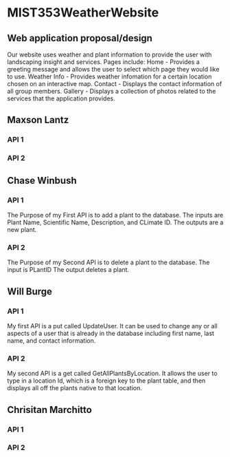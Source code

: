 # MIST353WeatherWebsite

## Web application proposal/design 
Our website uses weather and plant information to provide the user with landscaping insight and services.
Pages include:
Home - Provides a greeting message and allows the user to select which page they would like to use.
Weather Info - Provides weather infomation for a certain location chosen on an interactive map.
Contact - Displays the contact information of all group members.
Gallery - Displays a collection of photos related to the services that the application provides.

## Maxson Lantz
### API 1

### API 2
 

## Chase Winbush
### API 1
The Purpose of my First API is to add a plant to the database.
The inputs are Plant Name, Scientific Name, Description, and CLimate ID.
The outputs are a new plant.
### API 2
The Purpose of my Second API is to delete a plant to the database.
The input is PLantID
The output deletes a plant.

## Will Burge
### API 1
My first API is a put called UpdateUser. It can be used to change any or all aspects of a user that is already in the database including first name, last name, and contact information.

### API 2
My second API is a get called GetAllPlantsByLocation. It allows the user to type in a location Id, which is a foreign key to the plant table, and then displays all off the plants native to that location.

## Chrisitan Marchitto
### API 1

### API 2


